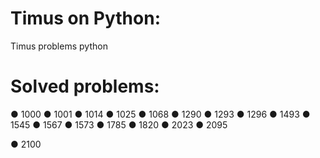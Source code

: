 # Timus on Python:
Timus problems python
# Solved problems:
● 1000
● 1001
● 1014
● 1025
● 1068
● 1290
● 1293
● 1296
● 1493
● 1545
● 1567
● 1573
● 1785
● 1820
● 2023
● 2095

● 2100
